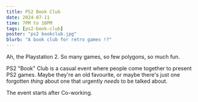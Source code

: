 ```yaml
---
title: PS2 Book Club
date: 2024-07-11
time: 7PM to 10PM
tags: [ps2-book-club]
poster: "ps2 bookclub.jpg"
blurb: "A book club for retro games !?"
---
```


Ah, the Playstation 2. So many games, so few polygons, so much fun.

PS2 "Book" Club is a casual event where people come together to present PS2 games. Maybe they're an old favourite, or maybe there's just one forgotten *thing* about one that urgently *needs* to be talked about.

The event starts after Co-working.